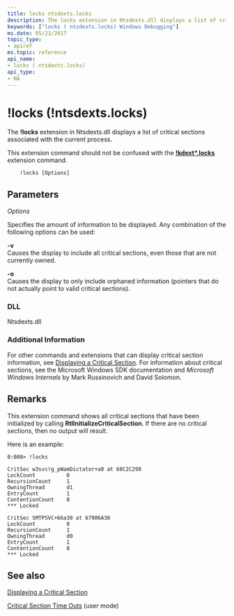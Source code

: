 ```yaml
---
title: locks ntsdexts.locks
description: The locks extension in Ntsdexts.dll displays a list of critical sections associated with the current process.This extension command should not be confused with the kdext*.locks extension command.
keywords: ["locks ( ntsdexts.locks) Windows Debugging"]
ms.date: 05/23/2017
topic_type:
- apiref
ms.topic: reference
api_name:
- locks ( ntsdexts.locks)
api_type:
- NA
---
```


# !locks (!ntsdexts.locks)

The **!locks** extension in Ntsdexts.dll displays a list of critical sections associated with the current process.

This extension command should not be confused with the [**!kdext\*.locks**](-locks---kdext--locks-.md) extension command.

```dbgcmd
    !locks [Options] 
```

## Parameters

*Options*

Specifies the amount of information to be displayed. Any combination of the following options can be used:

<span id="-v"></span><span id="-V"></span>**-v**  
Causes the display to include all critical sections, even those that are not currently owned.

<span id="-o"></span><span id="-O"></span>**-o**  
Causes the display to only include orphaned information (pointers that do not actually point to valid critical sections).

### DLL

Ntsdexts.dll

### Additional Information

For other commands and extensions that can display critical section information, see [Displaying a Critical Section](displaying-a-critical-section.md). For information about critical sections, see the Microsoft Windows SDK documentation and *Microsoft Windows Internals* by Mark Russinovich and David Solomon.

## Remarks

This extension command shows all critical sections that have been initialized by calling **RtlInitializeCriticalSection**. If there are no critical sections, then no output will result.

Here is an example:

```dbgcmd
0:000> !locks

CritSec w3svc!g_pWamDictator+a0 at 68C2C298
LockCount          0
RecursionCount     1
OwningThread       d1
EntryCount         1
ContentionCount    0
*** Locked

CritSec SMTPSVC+66a30 at 67906A30
LockCount          0
RecursionCount     1
OwningThread       d0
EntryCount         1
ContentionCount    0
*** Locked
```

## See also

[Displaying a Critical Section](displaying-a-critical-section.md)

[Critical Section Time Outs](critical-section-time-outs.md) (user mode)
